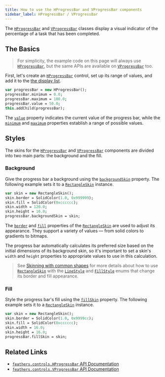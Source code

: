 ```yaml
---
title: How to use the HProgressBar and VProgressBar components
sidebar_label: HProgressBar / VProgressBar
---
```


The [`HProgressBar`](https://api.feathersui.com/current/feathers/controls/HProgressBar.html) and [`VProgressBar`](https://api.feathersui.com/current/feathers/controls/VProgressBar.html) classes display a visual indicator of the percentage of a task that has been completed.

## The Basics

> For simplicity, the example code on this page will always use [`HProgressBar`](https://api.feathersui.com/current/feathers/controls/HProgressBar.html), but the same APIs are available on [`VProgressBar`](https://api.feathersui.com/current/feathers/controls/VProgressBar.html) too.

First, let's create an [`HProgressBar`](https://api.feathersui.com/current/feathers/controls/HProgressBar.html) control, set up its range of values, and add it to the [the display list](https://books.openfl.org/openfl-developers-guide/display-programming/basics-of-display-programming.html).

```hx
var progressBar = new HProgressBar();
progressBar.minimum = 0.0;
progressBar.maximum = 100.0;
progressBar.value = 50.0;
this.addChild(progressBar);
```

The [`value`](https://api.feathersui.com/current/feathers/controls/supportClasses/BaseProgressBar.html#value) property indicates the current value of the progress bar, while the [`minimum`](https://api.feathersui.com/current/feathers/controls/supportClasses/BaseProgressBar.html#minimum) and [`maximum`](https://api.feathersui.com/current/feathers/controls/supportClasses/BaseProgressBar.html#maximum) properties establish a range of possible values.

## Styles

The skins for the [`HProgressBar`](https://api.feathersui.com/current/feathers/controls/HProgressBar.html) and [`VProgressBar`](https://api.feathersui.com/current/feathers/controls/VProgressBar.html) components are divided into two main parts: the background and the fill.

### Background

Give the progress bar a background using the [`backgroundSkin`](https://api.feathersui.com/current/feathers/controls/supportClasses/BaseProgressBar.html#backgroundSkin) property. The following example sets it to a [`RectangleSkin`](https://api.feathersui.com/current/feathers/skins/RectangleSkin.html) instance.

```hx
var skin = new RectangleSkin();
skin.border = SolidColor(1.0, 0x999999);
skin.fill = SolidColor(0xcccccc);
skin.width = 120.0;
skin.height = 16.0;
progressBar.backgroundSkin = skin;
```

The [`border`](https://api.feathersui.com/current/feathers/skins/BaseGraphicsPathSkin.html#border) and [`fill`](https://api.feathersui.com/current/feathers/skins/BaseGraphicsPathSkin.html#fill) properties of the [`RectangleSkin`](https://api.feathersui.com/current/feathers/skins/RectangleSkin.html) are used to adjust its appearance. They support a variety of values — from solid colors to gradients to bitmaps.

The progress bar automatically calculates its preferred size based on the initial dimensions of its background skin, so it's important to set a skin's `width` and `height` properties to appropriate values to use in this calculation.

> See [Skinning with common shapes](./shape-skins.md) for more details about how to use [`RectangleSkin`](https://api.feathersui.com/current/feathers/skins/RectangleSkin.html) with the [`LineStyle`](https://api.feathersui.com/current/feathers/graphics/LineStyle.html) and [`FillStyle`](https://api.feathersui.com/current/feathers/graphics/FillStyle.html) enums that change its border and fill appearance.

### Fill

Style the progress bar's fill using the [`fillSkin`](https://api.feathersui.com/current/feathers/controls/supportClasses/BaseProgressBar.html#fillSkin) property. The following example sets it to a [`RectangleSkin`](https://api.feathersui.com/current/feathers/skins/RectangleSkin.html) instance.

```hx
var skin = new RectangleSkin();
skin.border = SolidColor(1.0, 0x9999cc);
skin.fill = SolidColor(0xcccccc);
skin.width = 16.0;
skin.height = 16.0;
progressBar.fillSkin = skin;
```

## Related Links

- [`feathers.controls.HProgressBar` API Documentation](https://api.feathersui.com/current/feathers/controls/HProgressBar.html)
- [`feathers.controls.VProgressBar` API Documentation](https://api.feathersui.com/current/feathers/controls/VProgressBar.html)
